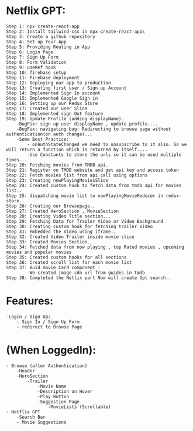 # Netflix GPT:
    Step 1: npx create-react-app
    Step 2: Install tailwind-css in npx create-react-app\
    Step 3: Create a github repository
    Step 4: Set up Your App
    Step 5: Providing Routing in App
    Step 6: Login Page
    Step 7: Sign Up Form
    Step 8: Form Validation 
    Step 9: useRef hook
    Step 10: firebase setup
    Step 11: Firebase deployment
    Step 12: Deploying our app to production
    Step 13: Creating first user / Sign up Account
    Step 14: Implemented Sign In account
    Step 15: Implemented Google Sign in
    Step 16: Setting up our Redux Store
    Step 17: Created our user Slice
    Step 18: Implemented sign Out feature 
    Step 19: Update Profile (adding displayName).
        -BugFix: sign up user displayName , update profile....
        -BugFix: navigating bug: Redirecting to browse page without authentication(on auth change)...
        -Some Best Practice:
            - onAuthStateChanged we need to unsubscribe to it also. So we will return a function which is returned by itself....
            -Use Constants to store the urls so it can be used multiple times...
    Step 20: Fetching movies from TMDB api.
    Step 21: Register on TMDB website and get api key and access token
    Step 22: Fetch movies list from api call using options 
    Step 23: Creating nowPlayingMoviesSlice 
    Step 24: Created custom hook to fetch data from tmdb api for movies list..
    Step 25: dispatching movie list to nowPlayingMovieReducer in redux-store..
    Step 26: Creating our Browsepage..
    Step 27: Created HeroSection , MovieSection 
    Step 28: Creating Video Title section...
    Step 29: Fetching Data for Trailer Video or Video Background 
    Step 30: Creating custom hook for fetching trailer Video
    Step 31: Embedded the Video using iframe..
    Step 32: Created Video Trailer inside movie slice
    Step 33: Created Movies Section..
    Step 34: Fetched data from now playing , top Rated movies , upcoming movies and popular movies
    Step 35: Created custom hooks for all sections
    Step 36: Created scroll list for each movie list
    Step 37: Buid movie Card component :
            -We created image cdn url from guides in tmdb
    Step 38: Completed the Netlix part Now will create Gpt search..
    


# Features: 
    -Login / Sign Up:
        - Sign In / Sign Up Form 
        - redirect to Browse Page
# (When LoggedIn):
    - Browse (after Authentication)
        -Header
        -HeroSection
            -Trailer
                -Movie Name
                -Description on Hover
                -Play Button
                -Suggestion Page
                    -MovieLists (Scrollable)
    - Netflix GPT 
        -Search Bar
        - Movie Suggestions

